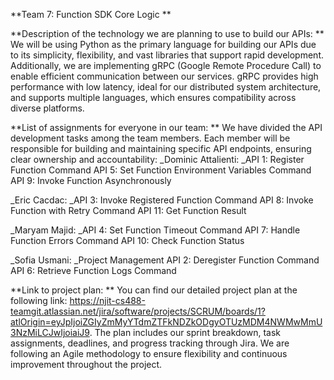 **Team 7: Function SDK Core Logic
**

**Description of the technology we are planning to use to build our APIs:
**
We will be using Python as the primary language for building our APIs due to its simplicity, flexibility, and vast libraries that support rapid development. Additionally, we are implementing gRPC (Google Remote Procedure Call) to enable efficient communication between our services. gRPC provides high performance with low latency, ideal for our distributed system architecture, and supports multiple languages, which ensures compatibility across diverse platforms.


**List of assignments for everyone in our team:
**
We have divided the API development tasks among the team members. Each member will be responsible for building and maintaining specific API endpoints, ensuring clear ownership and accountability:
_Dominic Attalienti:
_API 1: Register Function Command
API 5: Set Function Environment Variables Command
API 9: Invoke Function Asynchronously

_Eric Cacdac: 
_API 3: Invoke Registered Function Command
API 8: Invoke Function with Retry Command
API 11: Get Function Result

_Maryam Majid: 
_API 4: Set Function Timeout Command
API 7: Handle Function Errors Command
API 10: Check Function Status

_Sofia Usmani: 
_Project Management
API 2: Deregister Function Command
API 6: Retrieve Function Logs Command


**Link to project plan:
**
You can find our detailed project plan at the following link: https://njit-cs488-teamgit.atlassian.net/jira/software/projects/SCRUM/boards/1?atlOrigin=eyJpIjoiZGIyZmMyYTdmZTFkNDZkODgyOTUzMDM4NWMwMmU3NzMiLCJwIjoiaiJ9. The plan includes our sprint breakdown, task assignments, deadlines, and progress tracking through Jira. We are following an Agile methodology to ensure flexibility and continuous improvement throughout the project.

